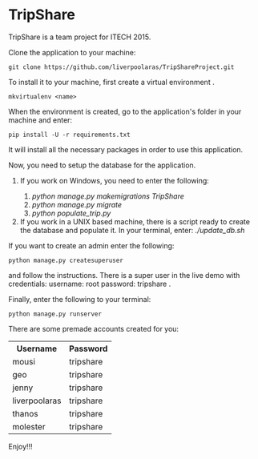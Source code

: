 # TripShare
TripShare is a team project for ITECH 2015.

Clone the application to your machine:
```
git clone https://github.com/liverpoolaras/TripShareProject.git
```

To install it to your machine, first create a virtual environment <name>. 
```
mkvirtualenv <name>
```

When the environment is created, go to the application's folder in your machine and enter:
```
pip install -U -r requirements.txt
```
It will install all the necessary packages in order to use this application.

Now, you need to setup the database for the application. 
<ol>
<li>If you work on Windows, you need to enter the following:</li>
  <ol>
    <li><i>python manage.py makemigrations TripShare</i></li>
    <li><i>python manage.py migrate</i></li>
    <li><i>python populate_trip.py</i></li>
  </ol>
  
  <li>If you work in a UNIX based machine, there is a script ready to create the database and populate it.
In your terminal, enter: <i>./update_db.sh </i></li>
</ol>

If you want to create an admin enter the following:
```
python manage.py createsuperuser
```
and follow the instructions. There is a super user in the live demo with credentials: username: root password: tripshare .

Finally, enter the following to your terminal:
```
python manage.py runserver
```
There are some premade accounts created for you:
<table>
<tr><th>Username</th><th>Password</th></tr>
<tr><td>mousi</td><td>tripshare</td></tr>
<tr><td>geo</td><td>tripshare</td></tr>
<tr><td>jenny</td><td>tripshare</td></tr>
<tr><td>liverpoolaras</td><td>tripshare</td></tr>
<tr><td>thanos</td><td>tripshare</td></tr>
<tr><td>molester</td><td>tripshare</td></tr>
</table>

Enjoy!!!
